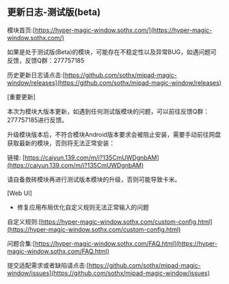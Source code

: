 ## 更新日志-测试版(beta)

模块首页:[https://hyper-magic-window.sothx.com/](https://hyper-magic-window.sothx.com/)

如果是处于测试版(Beta)的模块，可能存在不稳定性以及异常BUG，如遇问题可反馈，反馈Q群：277757185

历史更新日志请点击:[https://github.com/sothx/mipad-magic-window/releases](https://github.com/sothx/mipad-magic-window/releases)

[重要更新]

本次为模块大版本更新，如遇到任何测试版模块的问题，可以前往反馈Q群：277757185进行反馈。

升级模块版本后，不符合模块Android版本要求会被阻止安装，需要手动前往网盘获取最新的模块，否则将无法正常安装：

链接: [https://caiyun.139.com/m/i?135CmUWDgnbAM](https://caiyun.139.com/m/i?135CmUWDgnbAM)

请自备救砖模块再进行测试版本模块的升级，否则可能导致卡米。

[Web UI]

- 修复应用布局优化自定义规则无法正常输入的问题


自定义规则:[https://hyper-magic-window.sothx.com/custom-config.html](https://hyper-magic-window.sothx.com/custom-config.html)

问题合集:[https://hyper-magic-window.sothx.com/FAQ.html](https://hyper-magic-window.sothx.com/FAQ.html)

提交适配需求或者缺陷请点击:[https://github.com/sothx/mipad-magic-window/issues](https://github.com/sothx/mipad-magic-window/issues)
